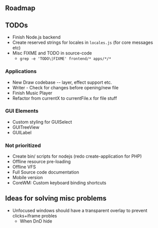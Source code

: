 
## Roadmap

## TODOs
* Finish Node.js backend
* Create reserved strings for locales in `locales.js` (for core messages etc)
* Misc FIXME and TODO in source-code
  - `grep -e 'TODO\|FIXME' frontend/* apps/*/*`

### Applications
* New Draw codebase -- layer, effect support etc.
* Writer - Check for changes before opening/new file
* Finish Music Player
* Refactor from currentX to currentFile.x for file stuff

### GUI Elements
* Custom styling for GUISelect
* GUITreeView
* GUILabel

### Not prioritized
* Create bin/ scripts for nodejs (redo create-application for PHP)
* Offline resource pre-loading
* Offline VFS
* Full Source code documentation
* Mobile version
* CoreWM: Custom keyboard binding shortcuts

## Ideas for solving misc problems
* Unfocused windows should have a transparent overlay to prevent clicks+iframe probles
  * When DnD hide
